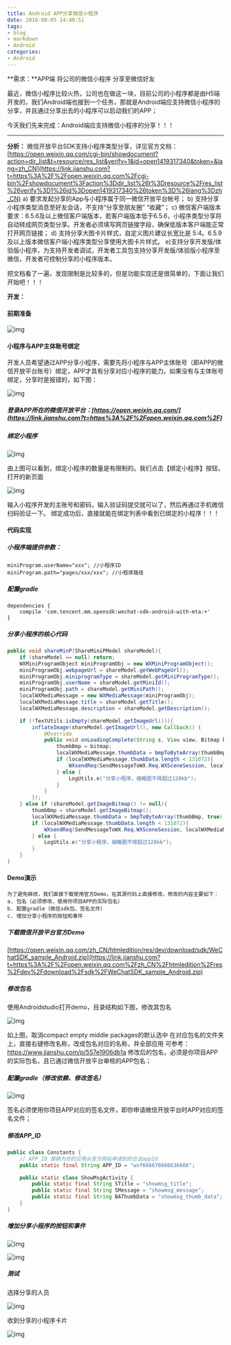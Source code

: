 ```yaml
---
title: Android APP分享微信小程序
date: 2018-09-05 14:40:51
tags:
- blog
- markdown
- Android 
categories:
- Android 
---
```


**需求：**APP端 将公司的微信小程序 分享至微信好友

最近，微信小程序比较火热，公司也在做这一块，目前公司的小程序都是由H5端开发的，我们Android端也接到一个任务，那就是Android端应支持微信小程序的分享，并且通过分享出去的小程序可以启动我们的APP；

今天我们先来完成：Android端应支持微信小程序的分享！！！

------

**分析：**
 微信开放平台SDK支持小程序类型分享，详见官方文档：
 [https://open.weixin.qq.com/cgi-bin/showdocument?action=dir_list&t=resource/res_list&verify=1&id=open1419317340&token=&lang=zh_CN](https://link.jianshu.com?t=https%3A%2F%2Fopen.weixin.qq.com%2Fcgi-bin%2Fshowdocument%3Faction%3Ddir_list%26t%3Dresource%2Fres_list%26verify%3D1%26id%3Dopen1419317340%26token%3D%26lang%3Dzh_CN)
 a) 要求发起分享的App与小程序属于同一微信开放平台帐号；
 b) 支持分享小程序类型消息至好友会话，不支持“分享至朋友圈” “收藏”；
 c) 微信客户端版本要求：6.5.6及以上微信客户端版本，若客户端版本低于6.5.6，小程序类型分享将自动转成网页类型分享。开发者必须填写网页链接字段，确保低版本客户端能正常打开网页链接；
 d) 支持分享大图卡片样式，自定义图片建议长宽比是 5:4。6.5.9及以上版本微信客户端小程序类型分享使用大图卡片样式。
 e)支持分享开发版/体验版小程序，为支持开发者调试，开发者工具包支持分享开发版/体验版小程序至微信，开发者可控制分享的小程序版本。

把文档看了一遍，发现限制是比较多的，但是功能实现还是很简单的，下面让我们开始吧！！！

**开发：**

#### 前期准备

![img](https://upload-images.jianshu.io/upload_images/10170988-3b81737f56ba521c.png?imageMogr2/auto-orient/strip%7CimageView2/2/w/574/format/webp)

#### 小程序与APP主体账号绑定
开发人员希望通过APP分享小程序，需要先将小程序与APP主体账号（即APP的微信开放平台账号）绑定，APP才具有分享对应小程序的能力。如果没有与主体账号绑定，分享时是报错的，如下图：
    
![img](https://upload-images.jianshu.io/upload_images/10170988-41434fc8f9cde5e3.png?imageMogr2/auto-orient/strip%7CimageView2/2/w/468/format/webp)

##### 登录APP所在的微信开放平台：[https://open.weixin.qq.com/](https://link.jianshu.com?t=https%3A%2F%2Fopen.weixin.qq.com%2F)

##### 绑定小程序

![img](https://upload-images.jianshu.io/upload_images/10170988-f9301d33315a0600.png?imageMogr2/auto-orient/strip%7CimageView2/2/w/1000/format/webp)

由上图可以看到，绑定小程序的数量是有限制的。我们点击【绑定小程序】按钮，打开的新页面

![img](https://upload-images.jianshu.io/upload_images/10170988-9e4471ecd4f57858.png?imageMogr2/auto-orient/strip%7CimageView2/2/w/1000/format/webp)

 输入小程序开发的主账号和密码，输入验证码提交就可以了，然后再通过手机微信扫码验证一下。 绑定成功后，直接就能在绑定列表中看到已绑定的小程序！！！

#### 代码实现
##### 小程序端提供参数：

```
miniProgram.userName="xxx"; //小程序ID
miniProgram.path="pages/xxx/xxx"; //小程序路径
```

##### 配置gradle

```
dependencies {
    compile 'com.tencent.mm.opensdk:wechat-sdk-android-with-mta:+'
}
```

##### 分享小程序的核心代码

```java
public void shareMinP(ShareMiniPModel shareModel){
    if (shareModel == null) return;
    WXMiniProgramObject miniProgramObj = new WXMiniProgramObject();
    miniProgramObj.webpageUrl = shareModel.getWebPageUrl();                 // 兼容低版本的网页链接
    miniProgramObj.miniprogramType = shareModel.getMiniProgramType();       // 分享小程序版 正式版:0，测试版:1，体验版:2
    miniProgramObj.userName = shareModel.getMiniId();                       // 小程序原始id
    miniProgramObj.path = shareModel.getMiniPath();                         // 小程序页面路径
    localWXMediaMessage = new WXMediaMessage(miniProgramObj);
    localWXMediaMessage.title = shareModel.getTitle();                      // 小程序消息title
    localWXMediaMessage.description = shareModel.getDescription();          // 详细描述

    if (!TextUtils.isEmpty(shareModel.getImageUrl())){
        inflateImage(shareModel.getImageUrl(), new Callback() {                 // 小程序图片
            @Override
            public void onLoadingComplete(String s, View view, Bitmap bitmap) {
                thumbBmp = bitmap;
                localWXMediaMessage.thumbData = bmpToByteArray(thumbBmp, true);
                if (localWXMediaMessage.thumbData.length < 131072){
                    WXsendReq(SendMessageToWX.Req.WXSceneSession, localWXMediaMessage);
                } else {
                    LogUtils.e("分享小程序，缩略图不得超过128kb");
                }
            }
        });
    } else if (shareModel.getImageBitmap() != null){
        thumbBmp = shareModel.getImageBitmap();
        localWXMediaMessage.thumbData = bmpToByteArray(thumbBmp, true);
        if (localWXMediaMessage.thumbData.length < 131072){
            WXsendReq(SendMessageToWX.Req.WXSceneSession, localWXMediaMessage);
        } else {
            LogUtils.e("分享小程序，缩略图不得超过128kb");
        }
    }
}
```

#### Demo演示

    为了避免麻烦，我们直接下载使用官方Demo，在其源代码上直接修改，修改的内容主要如下：
    a. 包名（必须修改，使用你项目APP的实际包名）
    b. 配置gradle（微信sdk包、签名文件）
    c. 增加分享小程序的按钮和事件

##### 下载微信开放平台官方Demo
 [https://open.weixin.qq.com/zh_CN/htmledition/res/dev/download/sdk/WeChatSDK_sample_Android.zip](https://link.jianshu.com?t=https%3A%2F%2Fopen.weixin.qq.com%2Fzh_CN%2Fhtmledition%2Fres%2Fdev%2Fdownload%2Fsdk%2FWeChatSDK_sample_Android.zip)

##### 修改包名
 使用Androidstudio打开demo，目录结构如下图，修改其包名

![img](https://upload-images.jianshu.io/upload_images/10170988-ed00884ed3ececec.jpg?imageMogr2/auto-orient/strip%7CimageView2/2/w/619/format/webp)

如上图，取消compact empty middle packages的默认选中
在对应包名的文件夹上，直接右键修改名称，改成包名对应的名称，并全部应用
可参考：<https://www.jianshu.com/p/557e1906db1a>
修改后的包名，必须是你项目APP的实际包名，且已通过微信开放平台审核的APP包名；

#####  配置gradle（修改依赖、修改签名）

 ![img](https://upload-images.jianshu.io/upload_images/10170988-994435cefdc1bb11.png?imageMogr2/auto-orient/strip%7CimageView2/2/w/833/format/webp)

 

签名必须使用你项目APP对应的签名文件，即你申请微信开放平台时APP对应的签名文件；

##### 修改APP_ID

```java
public class Constants {
    // APP_ID 替换为你的应用从官方网站申请到的合法appId
    public static final String APP_ID = "wxf666676666636666";

    public static class ShowMsgActivity {
        public static final String STitle = "showmsg_title";
        public static final String SMessage = "showmsg_message";
        public static final String BAThumbData = "showmsg_thumb_data";
    }
}
```

##### 增加分享小程序的按钮和事件

![img](https://upload-images.jianshu.io/upload_images/10170988-6d9fa50e0424721e.png?imageMogr2/auto-orient/strip%7CimageView2/2/w/1000/format/webp)

 ![img](https://upload-images.jianshu.io/upload_images/10170988-807127a9a61d72d5.jpg?imageMogr2/auto-orient/strip%7CimageView2/2/w/467/format/webp)



##### 测试
 选择分享的人员

![img](https://upload-images.jianshu.io/upload_images/10170988-4ecf4405b433089d.png?imageMogr2/auto-orient/strip%7CimageView2/2/w/470/format/webp)

收到分享的小程序卡片

![img](https://upload-images.jianshu.io/upload_images/10170988-d799ac004a10eb54.jpg?imageMogr2/auto-orient/strip%7CimageView2/2/w/421/format/webp)



